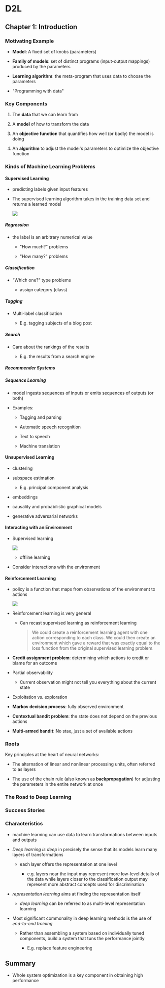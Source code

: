 # D2L

## Chapter 1: Introduction

### Motivating Example

* **Model**: A fixed set of knobs (parameters)

* **Family of models**: set of distinct programs (input-output mappings) produced by the parameters

* **Learning algorithm**: the meta-program that uses data to choose the parameters<img title="" src="file:///home/mopugh/Documents/typora/ml_notes/figures/b8e47ea963144820d7219370374532a02bc122e0.png" alt="" data-align="left">

* "Programming with data"

### Key Components

1. The **data** that we can learn from

2. A **model** of how to transform the data

3. An **objective function** that quantifies how well (or  badly) the model is doing

4. An **algorithm** to adjust the model's parameters to optimize the objective function

### Kinds of Machine Learning Problems

#### Supervised Learning

* predicting labels given input features

* The supervised learning algorithm takes in the training data set and returns a learned model
  
  ![](/home/mopugh/Documents/typora/ml_notes/figures/f9dae24ed9377d3302cfd808a586801562e3de9a.png)

##### Regression

* the label is an arbitrary  numerical value
  
  * "How much?" problems
  
  * "How many?" problems

##### Classification

* "Which one?" type problems
  
  * assign category (class)

##### Tagging

* Multi-label classification
  
  * E.g. tagging subjects of a blog post

##### Search

* Care about the rankings of the results
  
  * E.g. the results from a search engine

##### Recommender Systems

##### Sequence Learning

* model ingests sequences of inputs or emits sequences of outputs (or both)

* Examples:
  
  * Tagging and parsing
  
  * Automatic speech recognition
  
  * Text to speech
  
  * Machine translation

#### Unsupervised Learning

* clustering

* subspace estimation
  
  * E.g. principal component analysis

* embeddings

* causality and probabilistic graphical models

* generative adversarial networks

#### Interacting with an Environment

* Supervised learning
  
  ![](/home/mopugh/Documents/typora/ml_notes/figures/6db0c90d040ab35bdb96a32aa89e34fba7cecfb8.png)
  
  * offline learning

* Consider interactions with the environment

#### Reinforcement Learning

* policy is a function that maps from observations of the environment to actions
  
  ![](/home/mopugh/Documents/typora/ml_notes/figures/df2d232286ab5f43a43dfcf36e1ff666921e93cb.png)

* Reinforcement learning is very general
  
  * Can recast supervised learning as reinforcement learning
    
    > We could create a reinforcement learning agent with one action corresponding to each class. We could then create an environment which gave a reward that was exactly equal to the loss function from the original supervised learning problem.

* **Credit assignment problem**: determining which actions to credit or blame for an outcome

* Partial observability
  
  * Current observation might not tell you everything about the current state

* Exploitation vs. exploration

* **Markov decision process**: fully observed environment

* **Contextual bandit problem**: the state does not depend on the previous actions

* **Multi-armed bandit**: No stae, just a set of available actions

### Roots

Key principles at the heart of neural networks:

* The alternation of linear and nonlinear processing units, often referred to as layers

* The use of the chain rule (also known as **backpropagation**) for adjusting the parameters in the entire network at once

### The Road to Deep Learning

### Success Stories

### Characteristics

* machine learning can use data to learn transformations between inputs and outputs

* *Deep learning is deep* in precisely the sense that its models learn many layers of transformations
  
  * each layer offers the representation at one level
    
    * e.g. layers near the input may represent more low-level details of the data while layers closer to the classification output may represent more abstract concepts used for discrimination

* *representation learning* aims at finding the representation itself
  
  * *deep learning* can be referred to as multi-level representation learning

* Most significant commonality in deep learning methods is the use of *end-to-end training*
  
  * Rather than assembling a system based on individually tuned components, build a system that tuns the performance jointly
    
    * E.g. replace feature engineering

## Summary

* Whole system optimization is a key component in obtaining high performance
